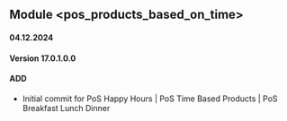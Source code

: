## Module <pos_products_based_on_time>

#### 04.12.2024
#### Version 17.0.1.0.0
#### ADD

- Initial commit for PoS Happy Hours | PoS Time Based Products | PoS Breakfast Lunch Dinner
